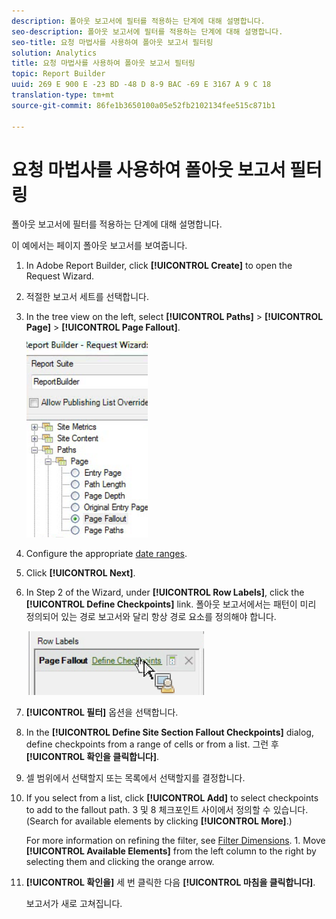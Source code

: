 ```yaml
---
description: 폴아웃 보고서에 필터를 적용하는 단계에 대해 설명합니다.
seo-description: 폴아웃 보고서에 필터를 적용하는 단계에 대해 설명합니다.
seo-title: 요청 마법사를 사용하여 폴아웃 보고서 필터링
solution: Analytics
title: 요청 마법사를 사용하여 폴아웃 보고서 필터링
topic: Report Builder
uuid: 269 E 900 E -23 BD -48 D 8-9 BAC -69 E 3167 A 9 C 18
translation-type: tm+mt
source-git-commit: 86fe1b3650100a05e52fb2102134fee515c871b1

---
```



# 요청 마법사를 사용하여 폴아웃 보고서 필터링

폴아웃 보고서에 필터를 적용하는 단계에 대해 설명합니다.

이 예에서는 페이지 폴아웃 보고서를 보여줍니다.

1. In Adobe Report Builder, click **[!UICONTROL Create]** to open the Request Wizard.
1. 적절한 보고서 세트를 선택합니다.
1. In the tree view on the left, select **[!UICONTROL Paths]** &gt; **[!UICONTROL Page]** &gt; **[!UICONTROL Page Fallout]**.

   ![](assets/page_fallout.png)

1. Configure the appropriate [date ranges](../../../../analyze/report-builder/data-requests/configuring-report-dates/custom-calendar.md).
1. Click **[!UICONTROL Next]**.
1. In Step 2 of the Wizard, under **[!UICONTROL Row Labels]**, click the **[!UICONTROL Define Checkpoints]** link. 폴아웃 보고서에서는 패턴이 미리 정의되어 있는 경로 보고서와 달리 항상 경로 요소를 정의해야 합니다. 

   ![](assets/define_checkpoints.png)

1. **[!UICONTROL 필터]** 옵션을 선택합니다.

1. In the **[!UICONTROL Define Site Section Fallout Checkpoints]** dialog, define checkpoints from a range of cells or from a list. 그런 후 **[!UICONTROL 확인을 클릭합니다]**.
1. 셀 범위에서 선택할지 또는 목록에서 선택할지를 결정합니다.
1. If you select from a list, click **[!UICONTROL Add]** to select checkpoints to add to the fallout path. 3 및 8 체크포인트 사이에서 정의할 수 있습니다. (Search for available elements by clicking **[!UICONTROL More]**.)

   For more information on refining the filter, see [Filter Dimensions](../../../../analyze/report-builder/layout/c-filter-dimensions/filter-dimensions.md#concept_9C0518E2CF604AADA97DDBB1B4ECAAF8). 1. Move **[!UICONTROL Available Elements]** from the left column to the right by selecting them and clicking the orange arrow.
1. **[!UICONTROL 확인을]** 세 번 클릭한 다음 **[!UICONTROL 마침을 클릭합니다]**.

   보고서가 새로 고쳐집니다.